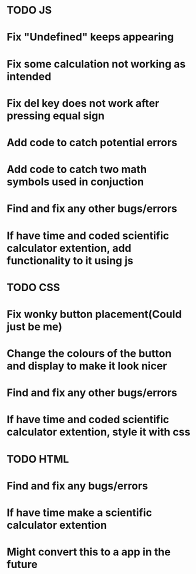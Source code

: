 # TODO JS
# Fix "Undefined" keeps appearing
# Fix some calculation not working as intended
# Fix del key does not work after pressing equal sign
# Add code to catch potential errors
# Add code to catch two math symbols used in conjuction
# Find and fix any other bugs/errors
# If have time and coded scientific calculator extention, add functionality to it using js

# TODO CSS
# Fix wonky button placement(Could just be me)
# Change the colours of the button and display to make it look nicer
# Find and fix any other bugs/errors
# If have time and coded scientific calculator extention, style it with css

# TODO HTML
# Find and fix any bugs/errors
# If have time make a scientific calculator extention

# Might convert this to a app in the future
